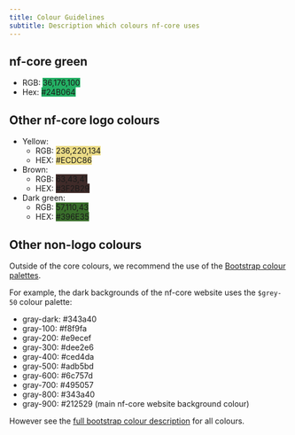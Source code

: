 ```yaml
---
title: Colour Guidelines
subtitle: Description which colours nf-core uses
---
```


## nf-core green

- RGB: <span class="badge" style="background-color: rgb(36,176,100);">36,176,100</span>
- Hex: <span class="badge" style="background-color: rgb(36,176,100);">#24B064</span>

## Other nf-core logo colours

- Yellow:
  - RGB: <span class="badge text-dark" style="background-color: rgb(236,220,134);">236,220,134</span>
  - HEX: <span class="badge text-dark" style="background-color: rgb(236,220,134);">#ECDC86</span>
- Brown:
  - RGB: <span class="badge" style="background-color: rgb(63,43,41);">63,43,41</span>
  - HEX: <span class="badge" style="background-color: rgb(63,43,41);">#3F2B29</span>
- Dark green:
  - RGB: <span class="badge" style="background-color: rgb(57,110,43);">57,110,43</span>
  - HEX: <span class="badge" style="background-color: rgb(57,110,43);">#396E35</span>

## Other non-logo colours

Outside of the core colours, we recommend the use of the [Bootstrap colour palettes](https://getbootstrap.com/docs/5.3/customize/color/).

For example, the dark backgrounds of the nf-core website uses the `$grey-50` colour palette:

- gray-dark: <span class="badge text-dark">#343a40</span>
- gray-100: <span class="badge text-dark" style="background-color: var(--bs-gray-100);">#f8f9fa</span>
- gray-200: <span class="badge text-dark" style="background-color: var(--bs-gray-200);">#e9ecef</span>
- gray-300: <span class="badge text-dark" style="background-color: var(--bs-gray-300);">#dee2e6</span>
- gray-400: <span class="badge text-dark" style="background-color: var(--bs-gray-400);">#ced4da</span>
- gray-500: <span class="badge text-dark" style="background-color: var(--bs-gray-500);">#adb5bd</span>
- gray-600: <span class="badge " style="background-color: var(--bs-gray-600);">#6c757d</span>
- gray-700: <span class="badge " style="background-color: var(--bs-gray-700);">#495057</span>
- gray-800: <span class="badge " style="background-color: var(--bs-gray-800);">#343a40</span>
- gray-900: <span class="badge " style="background-color: var(--bs-gray-900);">#212529</span> (main nf-core website background colour)

However see the [full bootstrap colour description](https://getbootstrap.com/docs/5.3/customize/color/) for all colours.
